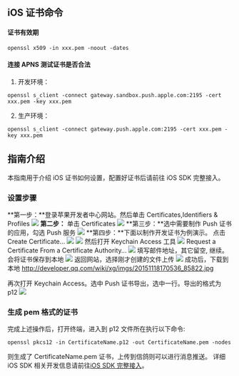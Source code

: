 ##  iOS 证书命令
#### 证书有效期
```
openssl x509 -in xxx.pem -noout -dates
```
#### 连接 APNS 测试证书是否合法
1. 开发环境：
```
openssl s_client -connect gateway.sandbox.push.apple.com:2195 -cert xxx.pem -key xxx.pem
```
2. 生产环境：
```
openssl s_client -connect gateway.push.apple.com:2195 -cert xxx.pem -key xxx.pem
```
## 指南介绍
本指南用于介绍 iOS 证书如何设置，配置好证书后请前往 iOS SDK 完整接入。
### 设置步骤

**第一步：**登录苹果开发者中心网站。然后单击 Certificates,Identifiers & Profiles
![](//mc.qcloudimg.com/static/img/13a636325558df6da436d28301e907e3/image.jpg)
**第二步：** 单击 Certificates
![](//mc.qcloudimg.com/static/img/13a636325558df6da436d28301e907e3/image.jpg)
**第三步：**选中需要制作 Push 证书的应用，勾选 Push 服务
![](//mc.qcloudimg.com/static/img/47598fc9cf98c77fed1c91aa55c1b88e/image.jpg)
**第四步：**下面以制作开发证书为例演示。
点击 Create Certificate…
![](//mc.qcloudimg.com/static/img/912a8d77242160b02ef102ebb4e3307c/image.png)
![](//mc.qcloudimg.com/static/img/2f8ba124babf0a925c3f0aa96bfd1bdb/image.jpg)
然后打开 Keychain Access 工具
![](//mc.qcloudimg.com/static/img/eee2ebb09a60acfb9509fe30c02b9e2d/image.jpg)
Request a Certificate From a Certificate Authority… 
![](//mc.qcloudimg.com/static/img/66e99c2d806d0d1d59f9fd93d940bc3a/image.jpg)
填写邮件地址，其它留空, 继续。会将证书保存到本地
![](//mc.qcloudimg.com/static/img/61f00eed1371c2ef791dff672545e899/image.png)
返回网站，选择刚才创建的文件上传
![](//mc.qcloudimg.com/static/img/c62bc18cdcb019a62f4ef73cedff8691/image.jpg)
成功后，下载到本地 http://developer.qq.com/wiki/xg/imgs/20151118170536_85822.jpg

再次打开 Keychain Access。选中 Push 证书导出，选中一行。导出的格式为 p12
![](//mc.qcloudimg.com/static/img/cadb2f416989d37fa517fa27defb21b6/image.jpg)

### 生成 pem 格式的证书
完成上述操作后，打开终端，进入到 p12 文件所在执行以下命令:
```
openssl pkcs12 -in CertificateName.p12 -out CertificateName.pem -nodes
```
则生成了 CertificateName.pem 证书，上传到信鸽则可以进行消息推送。
详细 iOS SDK 相关开发信息请前往[iOS SDK 完整接入](文档超链待补)。




